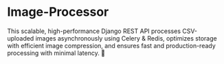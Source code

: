 # Image-Processor
This scalable, high-performance Django REST API processes CSV-uploaded images asynchronously using Celery &amp; Redis, optimizes storage with efficient image compression, and ensures fast and production-ready processing with minimal latency. 🚀
